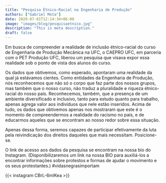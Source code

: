 ```yaml
---
title: "Pesquisa Étnico-Racial na Engenharia de Produção"
authors: ["Gabriel Mota"]
date: 2020-07-01T12:14:34+06:00
image: "images/blog/pesquisaetnico.jpg"
description: "This is meta description."
draft: false
---
```



Em busca de compreender a realidade de inclusão étnico-racial do curso de Engenharia de Produção Mecânica na UFC, o CAEPRO UFC, em parceria com o PET Produção UFC, liberou um pesquisa que visava expor essa realidade sob o ponto de vista dos alunos do curso.

Os dados que obtivemos, como esperado, apontaram uma realidade da qual já estávamos cientes. Como entidades da Engenharia de Produção, nós reconhecemos que não só o corpo que faz parte dos nossos grupos, mas também que o nosso curso, não traduz a pluralidade e riqueza étnico-racial do nosso país. Reconhecemos, também, que a presença de um ambiente diversificado e inclusivo, tanto para estudo quanto para trabalho, apenas agrega valor aos indivíduos que nele estão inseridos. Acima de tudo, os dados que obtivemos apenas nos mostraram que este é o momento de compreendermos a realidade do racismo no país, e de educarmos aqueles que se encontram ao nosso redor sobre essa situação.

Apenas dessa forma, seremos capazes de participar efetivamente da luta pela reivindicação dos direitos daqueles que mais necessitam. Posicione-se.

O link de acesso aos dados da pesquisa se encontram na nossa bio do Instagram. (Disponibilizaremos um link na nossa BIO para auxiliá-los a encontrar informações sobre protestos e formas de ajudar o movimento e os seus protestantes.) #vidasnegrasimportam

{{< instagram CBrL-6mlKea >}}

